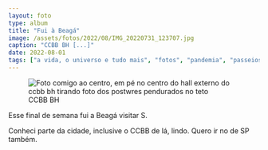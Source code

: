 ```yaml
---
layout: foto
type: album
title: "Fui à Beagá"
image: /assets/fotos/2022/08/IMG_20220731_123707.jpg
caption: "CCBB BH [...]"
date: 2022-08-01
tags: ["a vida, o universo e tudo mais", "fotos", "pandemia", "passeios"]
---
```

<figure class="foto-post">
            <img src="{{ site.baseurl }}/assets/fotos/2022/08/IMG_20220731_123707.jpg" alt="Foto comigo ao centro, em pé no centro do hall externo do ccbb bh tirando foto dos postwres pendurados no teto" title="Eu no CCBB BH">
           <figcaption>CCBB BH</figcaption>
</figure>
Esse final de semana fui a Beagá visitar S.  

Conheci parte da cidade, inclusive o CCBB de lá, lindo. Quero ir no de SP também.